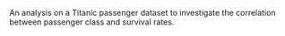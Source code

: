 An analysis on a Titanic passenger dataset to investigate the correlation between passenger class and survival rates.
